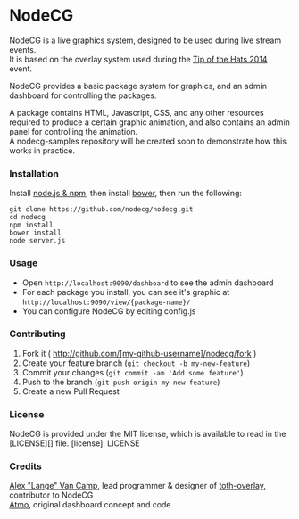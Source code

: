 # NodeCG
NodeCG is a live graphics system, designed to be used during live stream events.  
It is based on the overlay system used during the [Tip of the Hats 2014](https://www.youtube.com/playlist?list=PLJUPqfTTJdNnxdK5YlAo3y2jQj188jl0_) event.  
  
NodeCG provides a basic package system for graphics, and an admin dashboard for controlling the packages.  
  
A package contains HTML, Javascript, CSS, and any other resources required to produce a certain graphic animation, and also contains an admin panel for controlling the animation.  
A nodecg-samples repository will be created soon to demonstrate how this works in practice.

### Installation
Install [node.js & npm](http://nodejs.org/), then install [bower](http://bower.io/), then run the following:
```
git clone https://github.com/nodecg/nodecg.git  
cd nodecg  
npm install  
bower install  
node server.js
```

### Usage
- Open `http://localhost:9090/dashboard` to see the admin dashboard  
- For each package you install, you can see it's graphic at `http://localhost:9090/view/{package-name}/`  
- You can configure NodeCG by editing config.js

### Contributing
1. Fork it ( http://github.com/[my-github-username]/nodecg/fork )
2. Create your feature branch (`git checkout -b my-new-feature`)
3. Commit your changes (`git commit -am 'Add some feature'`)
4. Push to the branch (`git push origin my-new-feature`)
5. Create a new Pull Request

### License
NodeCG is provided under the MIT license, which is available to read in the [LICENSE][] file.
[license]: LICENSE

### Credits
[Alex "Lange" Van Camp](http://alexvancamp.com), lead programmer & designer of [toth-overlay](https://github.com/Langeh/toth-overlay), contributor to NodeCG  
[Atmo](https://github.com/atmosfar), original dashboard concept and code
